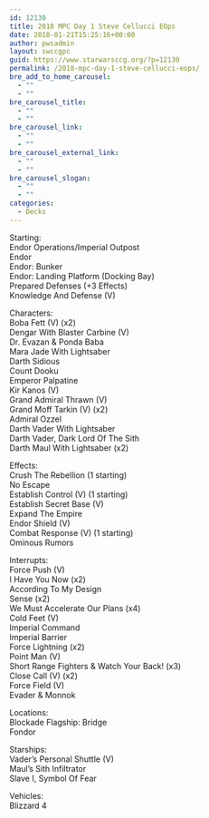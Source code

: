```yaml
---
id: 12130
title: 2018 MPC Day 1 Steve Cellucci EOps
date: 2018-01-21T15:25:16+00:00
author: pwsadmin
layout: swccgpc
guid: https://www.starwarsccg.org/?p=12130
permalink: /2018-mpc-day-1-steve-cellucci-eops/
bre_add_to_home_carousel:
  - ""
  - ""
bre_carousel_title:
  - ""
  - ""
bre_carousel_link:
  - ""
  - ""
bre_carousel_external_link:
  - ""
  - ""
bre_carousel_slogan:
  - ""
  - ""
categories:
  - Decks
---
```

Starting:  
Endor Operations/Imperial Outpost  
Endor  
Endor: Bunker  
Endor: Landing Platform (Docking Bay)  
Prepared Defenses (+3 Effects)  
Knowledge And Defense (V) 

Characters:  
Boba Fett (V) (x2)  
Dengar With Blaster Carbine (V)  
Dr. Evazan & Ponda Baba  
Mara Jade With Lightsaber  
Darth Sidious  
Count Dooku  
Emperor Palpatine  
Kir Kanos (V)  
Grand Admiral Thrawn (V)  
Grand Moff Tarkin (V) (x2)  
Admiral Ozzel  
Darth Vader With Lightsaber  
Darth Vader, Dark Lord Of The Sith  
Darth Maul With Lightsaber (x2)

Effects:  
Crush The Rebellion (1 starting)  
No Escape  
Establish Control (V) (1 starting)  
Establish Secret Base (V)  
Expand The Empire  
Endor Shield (V)  
Combat Response (V) (1 starting)  
Ominous Rumors

Interrupts:  
Force Push (V)  
I Have You Now (x2)  
According To My Design  
Sense (x2)  
We Must Accelerate Our Plans (x4)  
Cold Feet (V)  
Imperial Command  
Imperial Barrier  
Force Lightning (x2)  
Point Man (V)  
Short Range Fighters & Watch Your Back! (x3)  
Close Call (V) (x2)  
Force Field (V)  
Evader & Monnok

Locations:  
Blockade Flagship: Bridge  
Fondor

Starships:  
Vader&#8217;s Personal Shuttle (V)  
Maul&#8217;s Sith Infiltrator  
Slave I, Symbol Of Fear

Vehicles:  
Blizzard 4